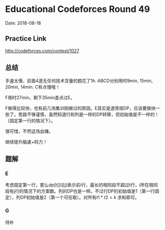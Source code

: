 # Educational Codeforces Round 49
Date: 2018-08-18
## Practice Link
http://codeforces.com/contest/1027
## 总结
手速太慢，前面4道无任何技术含量的题花了1h. ABCD分别用时9min, 15min, 20min, 14min.
C有点慢哦！

F用时27min，剩下35min差点过E。

F做得比较快，也有前几场集训刚做过的原因。E其实是道常规DP，应该要做快一些了。思路不够谨慎，虽然知道行和列是一样的DP转移，但初始值是不一样的！（固定第一行的情况下）。

很可惜，不然这场血赚。

继续提升脑速+码力！

## 题解
### E
考虑固定第一行，那么dp[t][i][j]表示前i行，最长的相同段不超过t行，i所在相同段有j行的情况下的方案数。列的DP也是一样。不过行DP的初始值是1（第一行固定），列DP初始值是2（第一个可任取）。对所有$t1*t2< k$ 求和即可。
### G
待补
